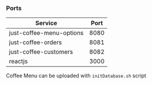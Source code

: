 ### Ports

Service  | Port
------------- | -------------
just-coffee-menu-options  | 8080
just-coffee-orders  | 8081
just-coffee-customers  | 8082
reactjs  | 3000

Coffee Menu can be uploaded with `initDatabase.sh` script

